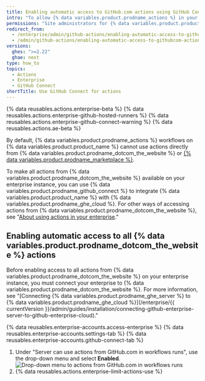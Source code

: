 ```yaml
---
title: Enabling automatic access to GitHub.com actions using GitHub Connect
intro: "To allow {% data variables.product.prodname_actions %} in your enterprise to use actions from {% data variables.product.prodname_dotcom_the_website %}, you can connect your enterprise instance to {% data variables.product.prodname_ghe_cloud %}."
permissions: "Site administrators for {% data variables.product.product_name %} who are also owners of the connected {% data variables.product.prodname_ghe_cloud %} organization or enterprise account can enable access to all {% data variables.product.prodname_dotcom_the_website %} actions."
redirect_from:
  - /enterprise/admin/github-actions/enabling-automatic-access-to-githubcom-actions-using-github-connect
  - /admin/github-actions/enabling-automatic-access-to-githubcom-actions-using-github-connect
versions:
  ghes: ">=2.22"
  ghae: next
type: how_to
topics:
  - Actions
  - Enterprise
  - GitHub Connect
shortTitle: Use GitHub Connect for actions
---
```


{% data reusables.actions.enterprise-beta %}
{% data reusables.actions.enterprise-github-hosted-runners %}
{% data reusables.actions.enterprise-github-connect-warning %}
{% data reusables.actions.ae-beta %}

By default, {% data variables.product.prodname_actions %} workflows on {% data variables.product.product_name %} cannot use actions directly from {% data variables.product.prodname_dotcom_the_website %} or [{% data variables.product.prodname_marketplace %}](https://github.com/marketplace?type=actions).

To make all actions from {% data variables.product.prodname_dotcom_the_website %} available on your enterprise instance, you can use {% data variables.product.prodname_github_connect %} to integrate {% data variables.product.product_name %} with {% data variables.product.prodname_ghe_cloud %}. For other ways of accessing actions from {% data variables.product.prodname_dotcom_the_website %}, see "[About using actions in your enterprise](/admin/github-actions/about-using-actions-in-your-enterprise)."

## Enabling automatic access to all {% data variables.product.prodname_dotcom_the_website %} actions

Before enabling access to all actions from {% data variables.product.prodname_dotcom_the_website %} on your enterprise instance, you must connect your enterprise to {% data variables.product.prodname_dotcom_the_website %}. For more information, see "[Connecting {% data variables.product.prodname_ghe_server %} to {% data variables.product.prodname_ghe_cloud %}](/enterprise/{{ currentVersion }}/admin/guides/installation/connecting-github-enterprise-server-to-github-enterprise-cloud)."

{% data reusables.enterprise-accounts.access-enterprise %}
{% data reusables.enterprise-accounts.settings-tab %}
{% data reusables.enterprise-accounts.github-connect-tab %}

1. Under "Server can use actions from GitHub.com in workflows runs", use the drop-down menu and select **Enabled**.
   ![Drop-down menu to actions from GitHub.com in workflows runs](/assets/images/enterprise/site-admin-settings/enable-marketplace-actions-drop-down.png)
1. {% data reusables.actions.enterprise-limit-actions-use %}
